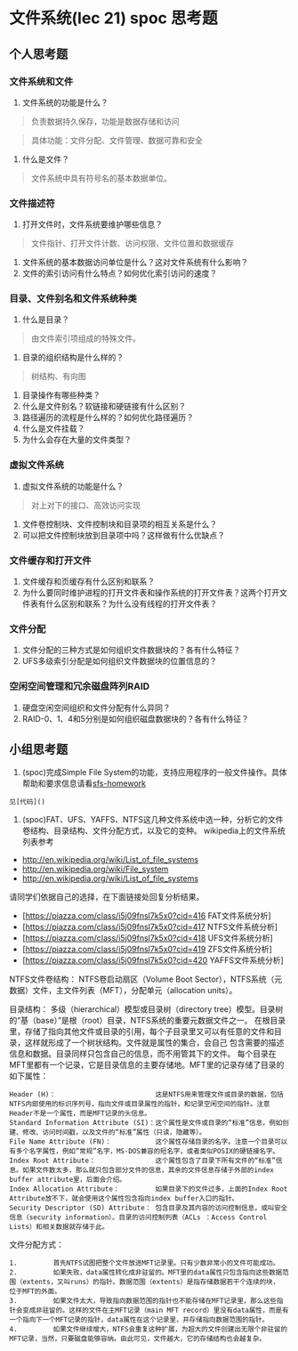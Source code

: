 # 文件系统(lec 21) spoc 思考题

## 个人思考题
### 文件系统和文件 
 1. 文件系统的功能是什么？

>  负责数据持久保存，功能是数据存储和访问

>  具体功能：文件分配、文件管理、数据可靠和安全

 1. 什么是文件？

>  文件系统中具有符号名的基本数据单位。

### 文件描述符
 1. 打开文件时，文件系统要维护哪些信息？

>  文件指针、打开文件计数、访问权限、文件位置和数据缓存

 1. 文件系统的基本数据访问单位是什么？这对文件系统有什么影响？
 1. 文件的索引访问有什么特点？如何优化索引访问的速度？

### 目录、文件别名和文件系统种类
 1. 什么是目录？

>  由文件索引项组成的特殊文件。

 1. 目录的组织结构是什么样的？

>  树结构、有向图

 1. 目录操作有哪些种类？
 1. 什么是文件别名？软链接和硬链接有什么区别？
 1. 路径遍历的流程是什么样的？如何优化路径遍历？
 1. 什么是文件挂载？
 1. 为什么会存在大量的文件类型？

### 虚拟文件系统 
 1. 虚拟文件系统的功能是什么？

>  对上对下的接口、高效访问实现

 1. 文件卷控制块、文件控制块和目录项的相互关系是什么？
 1. 可以把文件控制块放到目录项中吗？这样做有什么优缺点？


### 文件缓存和打开文件
 1. 文件缓存和页缓存有什么区别和联系？
 1. 为什么要同时维护进程的打开文件表和操作系统的打开文件表？这两个打开文件表有什么区别和联系？为什么没有线程的打开文件表？
 
### 文件分配
 1. 文件分配的三种方式是如何组织文件数据块的？各有什么特征？
 1. UFS多级索引分配是如何组织文件数据块的位置信息的？

### 空闲空间管理和冗余磁盘阵列RAID
 1. 硬盘空闲空间组织和文件分配有什么异同？
 1. RAID-0、1、4和5分别是如何组织磁盘数据块的？各有什么特征？

## 小组思考题
 1. (spoc)完成Simple File System的功能，支持应用程序的一般文件操作。具体帮助和要求信息请看[sfs-homework](https://github.com/chyyuu/ucore_lab/blob/master/related_info/lab8/sfs-homework.md)
 >
	见[代码]()

 1. (spoc)FAT、UFS、YAFFS、NTFS这几种文件系统中选一种，分析它的文件卷结构、目录结构、文件分配方式，以及它的变种。
  wikipedia上的文件系统列表参考
  - http://en.wikipedia.org/wiki/List_of_file_systems
  - http://en.wikipedia.org/wiki/File_system
  - http://en.wikipedia.org/wiki/List_of_file_systems

  请同学们依据自己的选择，在下面链接处回复分析结果。
  - [https://piazza.com/class/i5j09fnsl7k5x0?cid=416 FAT文件系统分析]
  - [https://piazza.com/class/i5j09fnsl7k5x0?cid=417 NTFS文件系统分析]
  - [https://piazza.com/class/i5j09fnsl7k5x0?cid=418 UFS文件系统分析]
  - [https://piazza.com/class/i5j09fnsl7k5x0?cid=419 ZFS文件系统分析]
  - [https://piazza.com/class/i5j09fnsl7k5x0?cid=420 YAFFS文件系统分析]

  NTFS文件卷结构：
NTFS卷启动扇区（Volume Boot Sector），NTFS系统（元数据）文件，主文件列表（MFT），分配单元（allocation units）。

目录结构：
多级（hierarchical）模型或目录树（directory tree）模型。目录树的“基（base）”是根（root）目录，NTFS系统的重要元数据文件之一。
在根目录里，存储了指向其他文件或目录的引用，每个子目录里又可以有任意的文件和目录，这样就形成了一个树状结构。文件就是属性的集合，会自己
包含需要的描述信息和数据。目录同样只包含自己的信息，而不用管其下的文件。
每个目录在MFT里都有一个记录，它是目录信息的主要存储地。MFT里的记录存储了目录的如下属性：

```
Header (H)：                         这是NTFS用来管理文件或目录的数据，包括NTFS内部使用的标识序列号，指向文件或目录属性的指针，和记录空闲空间的指针。注意Header不是一个属性，而是MFT记录的头信息。
Standard Information Attribute (SI)：这个属性是文件或目录的“标准”信息，例如创建、修改、访问时间戳，以及文件的“标准”属性（只读，隐藏等）。
File Name Attribute (FN)：           这个属性存储目录的名字。注意一个目录可以有多个名字属性，例如“常规”名字，MS-DOS兼容的短名字，或者类似POSIX的硬链接名字。
Index Root Attribute：               这个属性包含了目录下所有文件的“标准”信息。如果文件数太多，那么就只包含部分文件的信息，其余的文件信息存储于外部的index buffer attribute里，后面会介绍。
Index Allocation Attribute：         如果目录下的文件过多，上面的Index Root Attribute放不下，就会使用这个属性包含指向index buffer入口的指针。
Security Descriptor (SD) Attribute： 包含目录及其内容的访问控制信息，或叫安全信息（security information）。目录的访问控制列表（ACLs ：Access Control Lists）和相关数据就存储于此。
```
文件分配方式：

```
1.         首先NTFS试图把整个文件放进MFT记录里。只有少数非常小的文件可能成功。
2.         如果失败，data属性转化成非驻留的。MFT里的data属性只包含指向这些数据范围（extents，又叫runs）的指针。数据范围（extents）是指存储数据若干个连续的块， 位于MFT的外面。
3.         如果文件太大，导致指向数据范围的指针也不能存储在MFT记录里，那么这些指针会变成非驻留的。这样的文件在主MFT记录（main MFT record）里没有data属性，而是有一个指向下一个MFT记录的指针，data属性在这个记录里，并存储指向数据范围的指针。
4.         如果文件继续增大，NTFS会重复这种扩展，为超大的文件创建出无限个非驻留的MFT记录，当然，只要磁盘能够容纳。由此可见，文件越大，它的存储结构也会越复杂。
```

